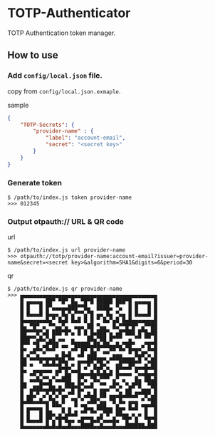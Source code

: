 # TOTP-Authenticator
TOTP Authentication token manager.

## How to use
### Add `config/local.json` file.
copy from `config/local.json.exmaple`.

sample

```json
{
    "TOTP-Secrets": {
        "provider-name" : {
            "label": "account-email",
            "secret": "<secret key>"
        }
    }
}
```

### Generate token

```
$ /path/to/index.js token provider-name
>>> 012345
```

### Output otpauth:// URL & QR code
url

```
$ /path/to/index.js url provider-name
>>> otpauth://totp/provider-name:account-email?issuer=provider-name&secret=<secret key>&algorithm=SHA1&digits=6&period=30
```

qr

```
$ /path/to/index.js qr provider-name
>>> ▄▄▄▄▄▄▄▄▄▄▄▄▄▄▄▄▄▄▄▄▄▄▄▄▄▄▄▄▄▄▄▄▄▄▄▄▄▄▄▄▄▄▄
    █ ▄▄▄▄▄ ██▀ ▀█▀ █▄ ▀█▀█ █████ ███▀█ ▄▄▄▄▄ █
    █ █   █ █▀▄▄▄▄▄███▀▀█▄  ████▄ ▀▄  █ █   █ █
    █ █▄▄▄█ █▄▄▄ █▄▀▄▀▀▀▄▀█ ▄▄ █▄ ▀▄▄ █ █▄▄▄█ █
    █▄▄▄▄▄▄▄█▄▀ █▄█ █▄█ █ █ ▀ █▄▀▄█ █▄█▄▄▄▄▄▄▄█
    █▄ ▀█▀ ▄ ▀▀▄▄▀▄  ▄▄▄ ██ ▀▄▄  █▄▀▀█▀█▀ ▄▀▀██
    ██▀▀▀█▀▄█ ███▀█▀▄ █ █ █▄███▀▄ ▄█▀███ █▀█▄██
    ███▀▀▄█▄▀▄█ ▄▄  ▄    ██▄▀██ █▀▀▀  ▄ ▀▀ ▀▀ █
    █▀▀ ▀█ ▄█▀██ ▄▄ ▀█████▄██▄██▄▄█▄▀██▀  ▄▀█▀█
    █▀ ▄█▀▀▄▀▀▀  ▄ ▄▀▀ █▀ █▄▀ ▄▄▀▀ ▀▀ █▀█▀▄▄▀▀█
    █▄▀▄▄█▄▄▄▄▄█▄█▀█▄ ▀▀ ███▄▄▄ ▄███▄▄▄▄▀█▀▄▀▄█
    ██ ▄  ▀▄█▄█▄█▀█ ▄ █▀▀█▀▄▀█▄▀  ▄█▀▀██▀▀ ▄▀██
    █▄  ▄▄▄▄▄▄ ▄█▀█▀▄▄█ ▀ ▄▀█▀▄▀▄ █▀▀▀▀ █▀▀█▀▀█
    █  ▀▀▄▀▄▄ ▄▀ ▄██  ██▀▀██▀███▀ █▀▀▀▀ ▄▀▀██▀█
    █▄ ▀▀▀█▄▄█ ▀▀▀██▄ █▄▀ ▄▀▀▄▄  █▄ ▀▄ ▄██ ▀███
    █▀ ▄███▄▄██▄█▄▀▀█▀█▄▀▀▀▄ ▄▄▄▀▀▄▀ ▄█▀ ▀▄▄▄▀█
    █ ▄█▄▀ ▄▀▄▀▄▀▄▄▀▀ █ ▄█▄█ ██ ▄▄▄█▄██▄█▀▀█▀▄█
    █▄██▄▄█▄▄▀█▄ █  ▀█ ▀ ▄██▀▄▄ ▀█ █▄ ▄▄▄ ▀ ▀██
    █ ▄▄▄▄▄ █ ▀▀▀▄ ▄ ▀ ▀█▄▄ ███▄▄ █▄▄ █▄█ ▀█▀▀█
    █ █   █ ██▄ ▄▀▄█▄█ ▀▀ ▀▀ ▄▀█▀ ██▄▄ ▄ ▄ █  █
    █ █▄▄▄█ █▀▄▀█▀█▄▄ ▄█▀▀█▄█▀▄▄▄█▄ ▀█▀ █  ▀█▀█
    █▄▄▄▄▄▄▄█▄█▄█▄▄█▄▄▄████▄▄█▄▄▄█▄▄▄██████▄███
```

